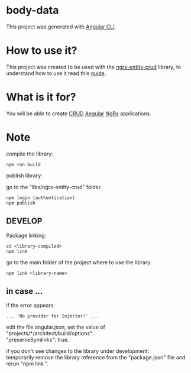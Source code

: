 # body-data
This project was generated with [Angular CLI](https://github.com/angular/angular-cli).

# How to use it?
This project was created to be used with the [ngrx-entity-crud](https://www.npmjs.com/package/ngrx-entity-crud) library, to understand how to use it read this [guide](https://www.npmjs.com/package/ngrx-entity-crud).

# What is it for?
You will be able to create [CRUD](https://en.wikipedia.org/wiki/Create,_read,_update_and_delete) [Angular](https://angular.io/) [NgRx](https://ngrx.io/) applications.

# Note

compile the library:  
```
npm run build
```

publish library:  
  
go to the "libs/ngrx-entity-crud" folder. 
```
npm login (authentication)
npm publish 
```

## DEVELOP
Package linking:
```
cd <library-compiled>
npm link
```
go to the main folder of the project where to use the library:
```
npm link <library-name>
```

##  in case ...
if the error appears:  

```
... 'No provider for Injector!' ...
```
edit the file angular.json, set the value of "projects/*/architect/build/options":  
"preserveSymlinks": true. 

if you don't see changes to the library under development:  
temporarily remove the library reference from the "package.json" file and rerun "npm link <library-name>". 
